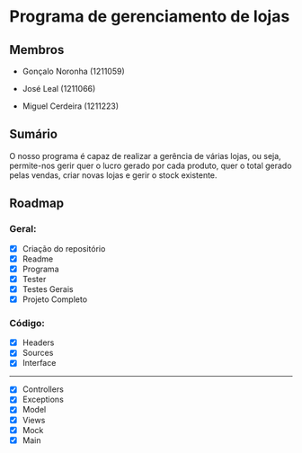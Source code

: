 # Programa de gerenciamento de lojas



## Membros

- Gonçalo Noronha (1211059)


- José Leal (1211066) 

- Miguel Cerdeira (1211223)



## Sumário

O nosso programa é capaz de realizar a gerência de várias lojas, ou seja, permite-nos gerir quer o lucro gerado por cada produto, quer o total gerado pelas vendas, criar novas lojas e gerir o stock existente.


## Roadmap

### Geral:

- [x] Criação do repositório
- [x] Readme
- [x] Programa
- [x] Tester
- [x] Testes Gerais
- [x] Projeto Completo

### Código:

- [x] Headers
- [x] Sources
- [x] Interface

___

- [x] Controllers
- [x] Exceptions
- [x] Model
- [x] Views
- [x] Mock
- [x] Main
